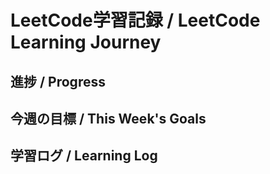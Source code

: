 # LeetCode学習記録 / LeetCode Learning Journey

## 進捗 / Progress

## 今週の目標 / This Week's Goals

## 学習ログ / Learning Log

